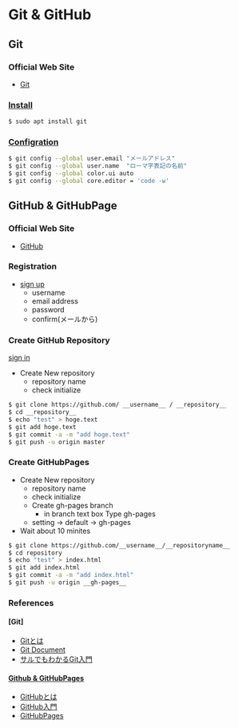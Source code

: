 Git & GitHub
================================
Git
--------------------------------
### Official Web Site

- [Git](http://git-scm.com/)

### [Install](http://git-scm.com/download/linux)

```bash
$ sudo apt install git
```

### [Configration](http://git-scm.com/book/ja/Git-%E3%81%AE%E3%82%AB%E3%82%B9%E3%82%BF%E3%83%9E%E3%82%A4%E3%82%BA-Git-%E3%81%AE%E8%A8%AD%E5%AE%9A)

```bash
$ git config --global user.email "メールアドレス"
$ git config --global user.name  "ローマ字表記の名前"
$ git config --global color.ui auto
$ git config --global core.editor = 'code -w'
```

GitHub & GitHubPage
--------------------------------
### Official Web Site

- [GitHub](https://github.com)

### Registration
- [sign up](https://github.com/)
    - username
    - email address
    - password
    - confirm(メールから)

### Create GitHub Repository
[sign in](https://github.com/)
- Create New repository
  - repository name
  - check initialize

```bash
$ git clone https://github.com/ __username__ / __repository__
$ cd __repository__
$ echo "test" > hoge.text
$ git add hoge.text
$ git commit -a -m "add hoge.text"
$ git push -u origin master
```

### Create GitHubPages

- Create New repository
    - repository name
    - check initialize
    - Create gh-pages branch
        - in branch text box Type gh-pages
    - setting -> default -> gh-pages
- Wait about 10 minites

```bash
$ git clone https://github.com/__username__/__repositoryname__
$ cd repository
$ echo "test" > index.html
$ git add index.html
$ git commit -a -m "add index.html"
$ git push -u origin __gh-pages__
```

### References

#### [Git]

- [Gitとは](http://ja.wikipedia.org/wiki/Git)
- [Git Document](http://git-scm.com/documentation)
- [サルでもわかるGit入門](http://www.backlog.jp/git-guide/)

#### [Github & GitHubPages](https://github.com)

- [GitHubとは](http://ja.wikipedia.org/wiki/GitHub)
- [GitHub入門](http://qiita.com/ongaeshi/items/4272209ad80380933000)
- [GitHubPages](https://pages.github.com/)



